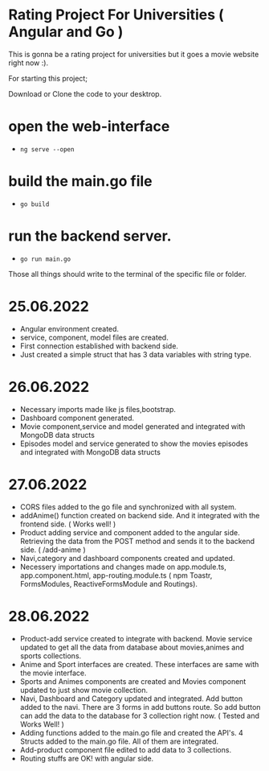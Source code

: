 # Rating Project For Universities ( Angular and Go )
This is gonna be a rating project for universities but it goes a movie website right now :).

For starting this project;

Download or Clone the code to your desktrop.
# open the web-interface
- <pre><code>ng serve --open</code></pre>
# build the main.go file
- <pre><code>go build</code></pre>
# run the backend server.
- <pre><code>go run main.go</code></pre>
Those all things should write to the terminal of the specific file or folder.

# 25.06.2022 

- Angular environment created.
- service, component, model files are created.
- First connection established with backend side.
- Just created a simple struct that has 3 data variables with string type.

# 26.06.2022

- Necessary imports made like js files,bootstrap.
- Dashboard component generated.
- Movie component,service and model generated and integrated with MongoDB data structs
- Episodes model and service generated to show the movies episodes and integrated with MongoDB data structs

# 27.06.2022

- CORS files added to the go file and synchronized with all system.
- addAnime() function created on backend side. And it integrated with the frontend side. ( Works well! )
- Product adding service and component added to the angular side. Retrieving the data from the POST method and sends it to the backend side. ( /add-anime )
- Navi,category and dashboard components created and updated.
- Necessery importations and changes made on app.module.ts, app.component.html, app-routing.module.ts ( npm Toastr, FormsModules, ReactiveFormsModule and Routings).

# 28.06.2022

- Product-add service created to integrate with backend. Movie service updated to get all the data from database about movies,animes and sports collections.
- Anime and Sport interfaces are created. These interfaces are same with the movie interface.
- Sports and Animes components are created and Movies component updated to just show movie collection.
- Navi, Dashboard and Category updated and integrated. Add button added to the navi. There are 3 forms in add buttons route. So add button can add the data to the database for 3 collection right now. ( Tested and Works Well! )
- Adding functions added to the main.go file and created the API's. 4 Structs added to the main.go file. All of them are integrated.
- Add-product component file edited to add data to 3 collections.
- Routing stuffs are OK! with angular side.
